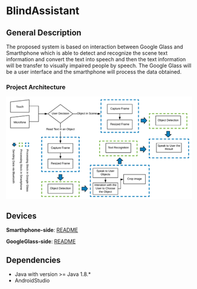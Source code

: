 # BlindAssistant


## General Description

  The proposed system is based on interaction between Google Glass and Smarthphone which is able to detect and recognize the scene text information and convert the text into speech and then the text information will be transfer to visually impaired people by speech.
The Google Glass will be a user interface and the smarthphone will process the data obtained.

### Project Architecture

![Project Architecture](Diagrams/processing-model.png "Project Architecture")


## Devices

**Smarthphone-side**:
[README](BlindAssistant-Smarthphone-side/README.md)

**GoogleGlass-side**:
[README](BlindAssistant-GoogleGlass-side/README.md)

## Dependencies

* Java with version >= Java 1.8.\*
* AndroidStudio 


##
